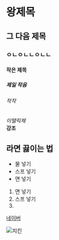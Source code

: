 # 왕제목
## 그 다음 제목 
### ㅇㄴㅇㄴㄴㅇㄴㄴ
#### 작은 제목 
##### 제일 작음 
###### 작작 

*이탤릭체* <br>**강조**

## 라면 끓이는 법 
- 물 넣기
- 스프 넣기
- 면 넣기

1. 면 넣기
2. 스프 넣기 
3. 



[네이버](<https://www.naver.com>)


![치킨](https://kfcapi.inicis.com/kfcs_api_img/KFCS/goods/DL_2176688_20241015131559617.png)

